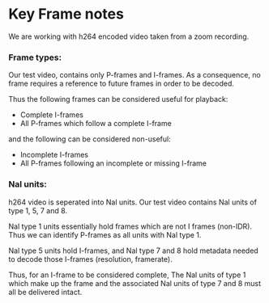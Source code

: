 # Key Frame notes

We are working with h264 encoded video taken from a zoom recording.

### Frame types:

Our test video, contains only P-frames and I-frames. As a consequence, no frame requires a reference to future frames in order to be decoded. 

Thus the following frames can be considered useful for playback:

- Complete I-frames
- All P-frames which follow a complete I-frame

and the following can be considered non-useful:

- Incomplete I-frames
- All P-frames following an incomplete or missing I-frame


### Nal units:

h264 video is seperated into Nal units. Our test video contains Nal units of type 1, 5, 7 and 8.

Nal type 1 units essentially hold frames which are not I frames (non-IDR). Thus we can identify P-frames as all units with Nal type 1. 

Nal type 5 units hold I-frames, and Nal type 7 and 8 hold metadata needed to decode those I-frames (resolution, framerate). 

Thus, for an I-frame to be considered complete, The Nal units of type 1 which make up the frame and the associated Nal units of type 7 and 8 must all be delivered intact.

